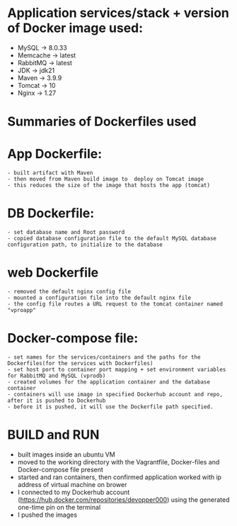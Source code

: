 # Application services/stack + version of Docker image used:
  - MySQL -> 8.0.33
  - Memcache -> latest
  - RabbitMQ -> latest
  - JDK -> jdk21
  - Maven -> 3.9.9
  - Tomcat -> 10
  - Nginx -> 1.27
# Summaries of Dockerfiles used
  # App Dockerfile:
    - built artifact with Maven
    - then moved from Maven build image to  deploy on Tomcat image
    - this reduces the size of the image that hosts the app (tomcat)

  # DB Dockerfile:
    - set database name and Root password
    - copied database configuration file to the default MySQL database configuration path, to initialize to the database

  # web Dockerfile
    - removed the default nginx config file
    - mounted a configuration file into the default nginx file
    - the config file routes a URL request to the tomcat container named "vproapp"
    
  # Docker-compose file:
    - set names for the services/containers and the paths for the Dockerfiles(for the services with Dockerfiles)
    - set host port to container port mapping + set environment variables for RabbitMQ and MySQL (vprodb)
    - created volumes for the application container and the database container
    - containers will use image in specified Dockerhub account and repo, after it is pushed to Dockerhub
    - before it is pushed, it will use the Dockerfile path specified.

# BUILD and RUN
  - built images inside an ubuntu VM
  - moved to the working directory with the Vagrantfile, Docker-files and Docker-compose file present
  - started and ran containers, then confirmed application worked with ip address of virtual machine on brower
  - I connected to my Dockerhub account (https://hub.docker.com/repositories/devopper000) using the generated one-time pin on the terminal
  - I pushed the images

